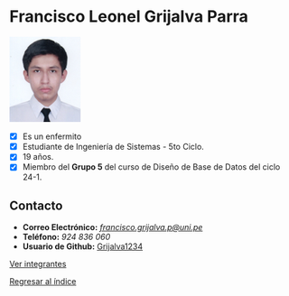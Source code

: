 # Francisco Leonel Grijalva Parra

<img src="FranciscoGrijalva.jpeg" alt="Francisco Grijalva" style="width: 25%; height: auto;" />

- [x] Es un enfermito
- [x] Estudiante de Ingeniería de Sistemas - 5to Ciclo.
- [x] 19 años.
- [x] Miembro del **Grupo 5** del curso de Diseño de Base de Datos del ciclo 24-1.

## Contacto

- **Correo Electrónico:** *francisco.grijalva.p@uni.pe*
- **Teléfono:** _924 836 060_
- **Usuario de Github:** [Grijalva1234](https://github.com/Grijalva1234)

[Ver integrantes](../Integrantes.md)

[Regresar al índice](../../README.md)

